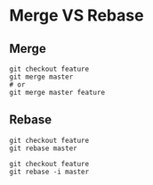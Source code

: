 # Merge VS Rebase

## Merge

```shell
git checkout feature
git merge master
# or
git merge master feature
```

## Rebase

```shell
git checkout feature
git rebase master
```

```shell
git checkout feature
git rebase -i master
```